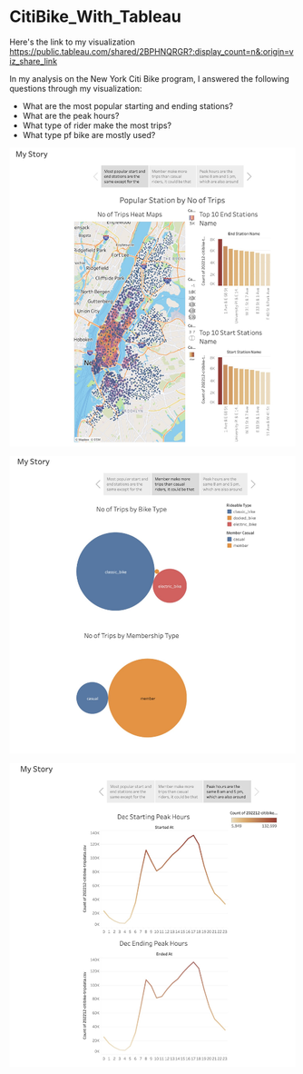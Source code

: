 # CitiBike_With_Tableau

Here's the link to my visualization
https://public.tableau.com/shared/2BPHNQRGR?:display_count=n&:origin=viz_share_link

In my analysis on the New York Citi Bike program, I answered the following questions through my visualization:

-  What are the most popular starting and ending stations?
-  What are the peak hours?
-  What type of rider make the most trips?
-  What type pf bike are mostly used?

<p align="center">
  <img src="images/story1.png" alt="images" width="600"/>
</p>

<p align="center">
  <img src="images/story2.png" alt="images" width="600"/>
</p>

<p align="center">
  <img src="images/story3.png" alt="images" width="600"/>
</p>

